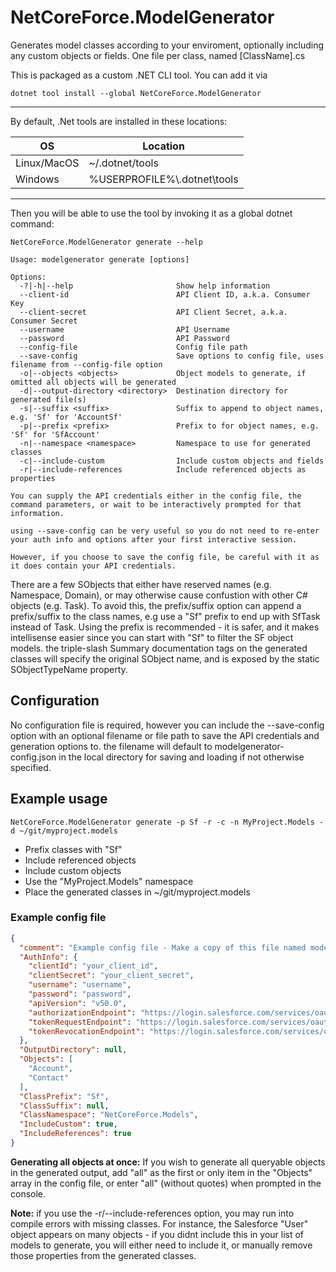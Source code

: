 # NetCoreForce.ModelGenerator  

Generates model classes according to your enviroment, optionally including any custom objects or fields. One file per class, named [ClassName].cs

This is packaged as a custom .NET CLI tool. You can add it via
```
dotnet tool install --global NetCoreForce.ModelGenerator
```

----
By default, .Net tools are installed in these locations:

OS|Location
----|----
Linux/MacOS | ~/.dotnet/tools
Windows | %USERPROFILE%\\.dotnet\tools
----

Then you will be able to use the tool by invoking it as a global dotnet command:
```
NetCoreForce.ModelGenerator generate --help

Usage: modelgenerator generate [options]

Options:
  -?|-h|--help                       Show help information
  --client-id                        API Client ID, a.k.a. Consumer Key
  --client-secret                    API Client Secret, a.k.a. Consumer Secret
  --username                         API Username
  --password                         API Password
  --config-file                      Config file path
  --save-config                      Save options to config file, uses filename from --config-file option
  -o|--objects <objects>             Object models to generate, if omitted all objects will be generated
  -d|--output-directory <directory>  Destination directory for generated file(s)
  -s|--suffix <suffix>               Suffix to append to object names, e.g. 'Sf' for 'AccountSf'
  -p|--prefix <prefix>               Prefix to for object names, e.g. 'Sf' for 'SfAccount'
  -n|--namespace <namespace>         Namespace to use for generated classes
  -c|--include-custom                Include custom objects and fields
  -r|--include-references            Include referenced objects as properties

You can supply the API credentials either in the config file, the command parameters, or wait to be interactively prompted for that information.

using --save-config can be very useful so you do not need to re-enter your auth info and options after your first interactive session.

However, if you choose to save the config file, be careful with it as it does contain your API credentials.
```

  There are a few SObjects that either have reserved names (e.g. Namespace, Domain), or may otherwise cause confustion with other C# objects (e.g. Task).
  To avoid this, the prefix/suffix option can append a prefix/suffix to the class names, e.g use a "Sf" prefix to end up with SfTask instead of Task.
  Using the prefix is recommended - it is safer, and it makes intellisense easier since you can start with "Sf" to filter the SF object models.
  the triple-slash Summary documentation tags on the generated classes will specify the original SObject name, and is exposed by the static SObjectTypeName property.

## Configuration

No configuration file is required, however you can include the --save-config option with an optional filename or file path to save the API credentials and generation options to. the filename will default to modelgenerator-config.json in the local directory for saving and loading if not otherwise specified.

## Example usage
  ```
  NetCoreForce.ModelGenerator generate -p Sf -r -c -n MyProject.Models -d ~/git/myproject.models 
  ```
  * Prefix classes with "Sf"
  * Include referenced objects
  * Include custom objects
  * Use the "MyProject.Models" namespace
  * Place the generated classes in ~/git/myproject.models

### Example config file
```json
{
  "comment": "Example config file - Make a copy of this file named modegenerator_config.json with your login info",
  "AuthInfo": {    
    "clientId": "your_client_id",
    "clientSecret": "your_client_secret",
    "username": "username",
    "password": "password",
    "apiVersion": "v50.0",
    "authorizationEndpoint": "https://login.salesforce.com/services/oauth2/authorize",
    "tokenRequestEndpoint": "https://login.salesforce.com/services/oauth2/token",
    "tokenRevocationEndpoint": "https://login.salesforce.com/services/oauth2/revoke"
  },
  "OutputDirectory": null,
  "Objects": [
    "Account",
    "Contact"
  ],
  "ClassPrefix": "Sf",
  "ClassSuffix": null,
  "ClassNamespace": "NetCoreForce.Models",
  "IncludeCustom": true,
  "IncludeReferences": true
}
```

**Generating all objects at once:** If you wish to generate all queryable objects in the generated output, add "all" as the first or only item in the "Objects" array in the config file, or enter "all" (without quotes) when prompted in the console.

**Note:** if you use the -r/--include-references option, you may run into compile errors with missing classes. For instance, the Salesforce "User" object appears on many objects - if you didnt include this in your list of models to generate, you will either need to include it, or manually remove those properties from the generated classes.
